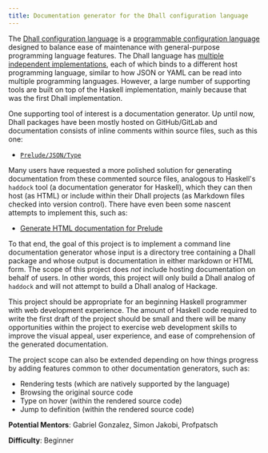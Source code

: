 ```yaml
---
title: Documentation generator for the Dhall configuration language
---
```


The [Dhall configuration language][website] is a
[programmable configuration language][programmable] designed to balance ease of
maintenance with general-purpose programming language features.  The Dhall
language has [multiple independent implementations][integrations], each of which
binds to a different host programming language, similar to how JSON or YAML can
be read into multiple programming languages.  However, a large number of
supporting tools are built on top of the Haskell implementation, mainly because
that was the first Dhall implementation.

One supporting tool of interest is a documentation generator.  Up until now,
Dhall packages have been mostly hosted on GitHub/GitLab and documentation
consists of inline comments within source files, such as this one:

* [`Prelude/JSON/Type`][prelude-json-type]

Many users have requested a more polished solution for generating documentation
from these commented source files, analogous to Haskell's `haddock` tool (a
documentation generator for Haskell), which they can then host (as HTML) or
include within their Dhall projects (as Markdown files checked into version
control).  There have even been some nascent attempts to implement this, such
as:

* [Generate HTML documentation for Prelude][generate-documentation-prelude]

To that end, the goal of this project is to implement a command line
documentation generator whose input is a directory tree containing a Dhall
package and whose output is documentation in either markdown or HTML form.  The
scope of this project does *not* include hosting documentation on behalf of
users.  In other words, this project will only build a Dhall analog of `haddock`
and will not attempt to build a Dhall analog of Hackage.

This project should be appropriate for an beginning Haskell programmer with
web development experience.  The amount of Haskell code required to write the
first draft of the project should be small and there will be many opportunities
within the project to exercise web development skills to improve the visual
appeal, user experience, and ease of comprehension of the generated
documentation.

The project scope can also be extended depending on how things progress by
adding features common to other documentation generators, such as:

* Rendering tests (which are natively supported by the language)
* Browsing the original source code
* Type on hover (within the rendered source code)
* Jump to definition (within the rendered source code)

**Potential Mentors**: Gabriel Gonzalez, Simon Jakobi, Profpatsch

**Difficulty**: Beginner

[generate-documentation-prelude]: https://github.com/dhall-lang/dhall-lang/issues/760
[website]: https://dhall-lang.org/
[programmable]: https://docs.dhall-lang.org/discussions/Programmable-configuration-files.html
[integrations]: https://docs.dhall-lang.org/howtos/How-to-integrate-Dhall.html
[prelude-json-type]: https://github.com/dhall-lang/dhall-lang/blob/v13.0.0/Prelude/JSON/Type
